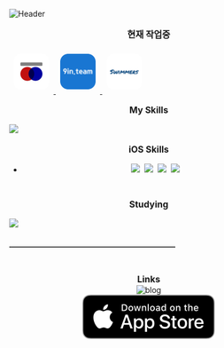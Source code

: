 <img src="https://capsule-render.vercel.app/api?type=waving&color=0:f20c08,50:fe9625,100:c052d9&height=250&section=header&text=HeonJin%20Ha&fontColor=FFFFFF&fontSize=90&animation=fadeIn&fontAlignY=38&desc=iOS%20App%20Developer&descAlignY=60&descAlign=67"
    alt="Header" style="max-width: 100%;">

<p style="text-align: center; font-weight: bold; font-size: medium;">현재 작업중</p>

<a href="https://github.com/heonha/koget-ios">
    <img src="assets/koget.png"
        style="width: 64px; height: 64px; border-radius: 20px; object-fit: cover; padding: 8px;">
</a>
<a href="https://github.com/9in-team/iOS">
    <img src="assets/nineInteam.png"
        style="width: 64px; height: 64px; border-radius: 20px; object-fit: cover; padding: 8px;">
</a>
<a href="https://github.com/heonha/swimmers-ios">
    <img src="assets/swimmers.png"
        style="width: 64px; height: 64px; border-radius: 20px; object-fit: cover; padding: 8px;">
</a>

<br>

<p style="text-align: center; font-weight: bold; font-size: medium;">My Skills</p>
<img src="https://skillicons.dev/icons?i=swift,bash,aws,firebase,figma" style="max-width: 100%;">

<br>
<p style="text-align: center; font-weight: bold; font-size: medium;">iOS Skills</p>
<ul>
    <li>
        <div style="display: flex; gap: 8px; justify-content: center;">
            <img src="https://img.shields.io/badge/SwiftUI-0f4cd4.svg?style=for-the-badge&logo=swift&logoColor=white"
                style="max-width: 100%;">
            <img src="https://img.shields.io/badge/UIKit-ffcb2f.svg?style=for-the-badge&logo=swift&logoColor=white"
                style="max-width: 100%;">
            <img src="https://img.shields.io/badge/XCTest-2a974c.svg?style=for-the-badge&logo=swift&logoColor=white"
                style="max-width: 100%;">
            <img src="https://img.shields.io/badge/Coredata-2683c9.svg?style=for-the-badge&logo=swift&logoColor=white"
                style="max-width: 100%;">
        </div>
    </li>
</ul>
<br>
<p style="text-align: center; font-weight: bold; font-size: medium;">Studying</p>
<img src="https://img.shields.io/badge/combine-d2128a.svg?style=for-the-badge&logo=swift&logoColor=white"
    style="max-width: 100%;">

<br>
<br>

<hr style="border: none; border-top: 1px solid gray; width: 300px;">

<br>

<p style="text-align: center; font-weight: bold; font-size: medium;">Links</p>
<div style="display: flex; flex-direction: column; align-items: center; justify-content: center; height: 70px;">
    <img src="https://img.shields.io/badge/heon.dev-white?style=for-the-badge&logo=tistory&logoColor=e24c34" alt="blog">
    <a href="https://apple.co/3SZORzd">
        <img src="assets/downloadToAppstore.svg" alt="코젯 다운로드">
    </a>
</div>